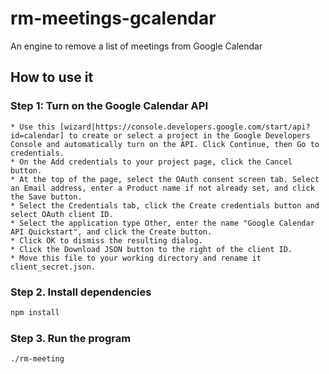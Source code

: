 # rm-meetings-gcalendar
An engine to remove a list of meetings from Google Calendar

## How to use it

### Step 1: Turn on the Google Calendar API

    * Use this [wizard|https://console.developers.google.com/start/api?id=calendar] to create or select a project in the Google Developers Console and automatically turn on the API. Click Continue, then Go to credentials.
    * On the Add credentials to your project page, click the Cancel button.
    * At the top of the page, select the OAuth consent screen tab. Select an Email address, enter a Product name if not already set, and click the Save button.
    * Select the Credentials tab, click the Create credentials button and select OAuth client ID.
    * Select the application type Other, enter the name "Google Calendar API Quickstart", and click the Create button.
    * Click OK to dismiss the resulting dialog.
    * Click the Download JSON button to the right of the client ID.
    * Move this file to your working directory and rename it client_secret.json.
### Step 2. Install dependencies
```bash
npm install
```
### Step 3. Run the program
```bash
./rm-meeting
```
